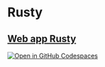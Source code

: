 # Rusty
## [Web app Rusty](src/main.rs)
[![Open in GitHub Codespaces](https://github.com/codespaces/badge.svg)](https://codespaces.new/gurraoptimus/rusty/tree/rust?quickstart=1)


